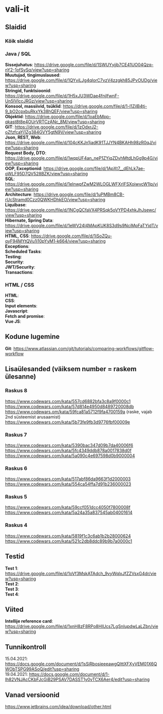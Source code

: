 # vali-it

## Slaidid
### Kõik slaidid

### Java / SQL
**Sissejuhatus**: https://drive.google.com/file/d/1SWUYyjjb7CE41UO04Qzq-nY2-1ofSySq/view?usp=sharing  
**Muutujad, tingimuslaused**: https://drive.google.com/file/d/1QYviLJg4qlorC7vzV4zzgkh85JPvOUDg/view?usp=sharing  
**Stringid, funktsioonid**: https://drive.google.com/file/d/1H5xJU3WDae4fnjlfwnF-Un5IVlccJRGz/view?usp=sharing  
**Konsool, massiivid, tsüklid**:  https://drive.google.com/file/d/1-l1ZilB4tj-9_bO2cpxbuRkxYk38hQEF/view?usp=sharing  
**Objektid**: https://drive.google.com/file/d/1oaEbMpp-qkast8t8e4OUrVRTCzANc_8M/view?usp=sharing  
**GIT**: https://drive.google.com/file/d/1zOdxrJ2-oZfzfcaYi1Zg384GVY5gtN9V/view?usp=sharing  
**Json, REST, Web**: https://drive.google.com/file/d/104cKKJn1jadK91TJJYN4BKAHh98zR0qJ/view?usp=sharing  
**Request Body, DTO**: https://drive.google.com/file/d/1wqpUF4an_neP1ZYiqZDvhMtdLhGg9p4G/view?usp=sharing  
**OOP, Exceptionid**: https://drive.google.com/file/d/1ApXt7__dEhLk7ae-qWLF95D7QV528BZK/view?usp=sharing  
**SQL**: https://drive.google.com/file/d/1elnwpfZwM2WLOGLWFXrIFSXoiwvcW1lp/view?usp=sharing  
**Architecture**: https://drive.google.com/file/d/1uPMBm8CB-rUcStramd0Czz0QWKHDhkEO/view?usp=sharing  
**Liquibase**: https://drive.google.com/file/d/1NCgQCfaVX4PRSqk5oVYPD4xhkJhJsewc/view?usp=sharing  
**Hibernate, Spring Data**: https://drive.google.com/file/d/1eWV24l4MApKUK8S3d9s9NciMpFaTYjdT/view?usp=sharing    
**HTML, CSS**: https://drive.google.com/file/d/1iSoZQu-qyF94MYtQVu1i10pYyM1-k664/view?usp=sharing  
**Exceptions**:  
**Scheduled Tasks**:  
**Testing**:  
**Security**:  
**JWT/Security**:  
**Transactions**:  
### HTML / CSS
**HTML**:  
**CSS**:  
**Input elements**:  
**Javascript**:  
**Fetch and promise**:  
**Vue JS**:  

## Kodune lugemine ##
**Git**: https://www.atlassian.com/git/tutorials/comparing-workflows/gitflow-workflow 

## Lisaülesanded (väiksem number = raskem ülesanne)
### Raskus 8
https://www.codewars.com/kata/557cd6882bfa3c8a9f0000c1  
https://www.codewars.com/kata/57d814e4950d8489720008db  
https://www.codewars.om/kata/59fca81a5712f9fa4700159a  (raske, vajab 2nd süsteemist arusaamist)
https://www.codewars.com/kata/5b73fe9fb3d9776fbf00009e  
### Raskus 7
https://www.codewars.com/kata/5390bac347d09b7da40006f6  
https://www.codewars.com/kata/5fc4349ddb878a0017838d0f  
https://www.codewars.com/kata/5a090c4e697598d0b9000004  
### Raskus 6
https://www.codewars.com/kata/517abf86da9663f1d2000003  
https://www.codewars.com/kata/554ca54ffa7d91b236000023  
### Raskus 5
https://www.codewars.com/kata/59ccf051dcc4050f7800008f  
https://www.codewars.com/kata/5a24a35a837545ab04001614   
### Raskus 4
https://www.codewars.com/kata/5819f1c3c6ab1b2b28000624  
https://www.codewars.com/kata/521c2db8ddc89b9b7a0000c1  

## Testid
**Test 1**: https://drive.google.com/file/d/1oVf3MskATAdch_9vyWqlxJfZZVsxG4dr/view?usp=sharing  
**Test 2**:  
**Test 3**:  
**Test 4**:  

##  Viited
**Intellije reference card**: https://drive.google.com/file/d/1xnH8zF8RPo8HIUcs7LgSnIupdwLaLZbn/view?usp=sharing  

## Tunnikontroll
15.04.2021: https://docs.google.com/document/d/1sSiRbosieeeawgQlttXFXyVEM01X6QWObTSPG99ASoQ/edit?usp=sharing  
19.04.2021: https://docs.google.com/document/d/1-Ih82VNJAcCKbFJcGiB29PSAV7DASST1y0vTCX6Aer4/edit?usp=sharing  

## Vanad versioonid
https://www.jetbrains.com/idea/download/other.html
